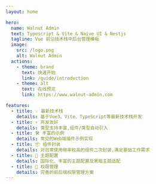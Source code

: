 ```yaml
---
layout: home

hero:
  name: Walnut Admin
  text: Typescript & Vite & Naive UI & Nestjs
  tagline: Vue 前沿技术栈中后台管理模板
  image:
    src: /logo.png
    alt: Walnut Admin
  actions:
    - theme: brand
      text: 快速开始
      link: /guide/introduction
    - theme: alt
      text: 在线预览
      link: https://www.walnut-admin.com

features:
  - title: 💡 最新技术栈
    details: 基于Vue3、Vite、TypeScript等最新技术栈开发
  - title: ⚡️ 开发友好
    details: 类型支持丰富,组件/类型自动引入
  - title: 🛠️ 丰富的示例
    details: 常见的Web端插件示例实现
  - title: 📦 组件封装
    details: 对日常使用频率较高的组件二次封装,满足基础工作需求
  - title: 🔩 主题配置
    details: 国际化、丰富的主题配置及黑暗主题适配
  - title: 🔑 权限管理
    details: 完善的前后端权限管理方案
---
```

